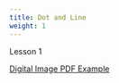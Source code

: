 ```yaml
---
title: Dot and Line
weight: 1
---
```

Lesson 1

[](https://digital-image.lsupathways.org/images/uploads/digitalimage.pdf)[Digital Image PDF Example](https://digital-image.lsupathways.org/images/uploads/digitalimage.pdf)